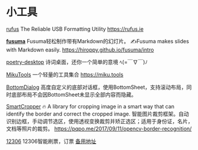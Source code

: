 # 小工具
[rufus](https://github.com/pbatard/rufus)
The Reliable USB Formatting Utility https://rufus.ie

[**fusuma**](https://github.com/hiroppy/fusuma.git)
Fusuma轻松制作带有Markdown的幻灯片。 ✍️Fusuma makes slides with Markdown easily. https://hiroppy.github.io/fusuma/intro

[poetry-desktop](https://github.com/okcy1016/poetry-desktop)
诗词桌面，还你一个简单的意境 ﾍ(=￣∇￣)ﾉ 

[MikuTools](https://github.com/Ice-Hazymoon/MikuTools)
一个轻量的工具集合 https://miku.tools

[BottomDialog](https://github.com/Vove7/BottomDialog)
高度自定义的底部对话框，使用BottomSheet，支持滚动布局，同时底部布局不会因BottomSheet未显示全部内容而隐藏。 

[SmartCropper](https://github.com/pqpo/SmartCropper)
🔥 A library for cropping image in a smart way that can identify the border and correct the cropped image. 智能图片裁剪框架。自动识别边框，手动调节选区，使用透视变换裁剪并矫正选区；适用于身份证，名片，文档等照片的裁剪。 https://pqpo.me/2017/09/11/opencv-border-recognition/

[12306](https://github.com/testerSunshine/12306s)
12306智能刷票，订票 
[备用地址](https://github.com/Dr91/12306)





